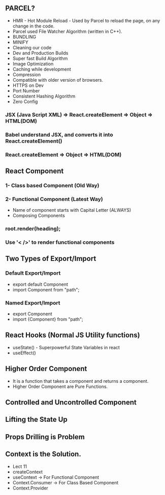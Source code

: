## PARCEL?
 * HMR - Hot Module Reload - Used by Parcel to reload the page, on any change in the code.
 * Parcel used File Watcher Algorithm (written in C++).
 * BUNDLING
 * MINIFY
 * Cleaning our code
 * Dev and Production Builds
 * Super fast Build Algorithm
 * Image Optimization
 * Caching while development
 * Compression
 * Compatible with older version of browsers.
 * HTTPS on Dev
 * Port Number
 * Consistent Hashing Algorithm
 * Zero Config

### JSX (Java Script XML) => React.createElement => Object => HTML(DOM)
### Babel understand JSX, and converts it into React.createElement()

### React.createElement => Object => HTML(DOM)

## React Component
  ### 1- Class based Component (Old Way)

  ### 2- Functional Component (Latest Way)
- Name of component starts with Capital Letter (ALWAYS)
- Composing Components

### root.render(heading);
### Use '< />' to render functional components   
 
## Two Types of Export/Import
 
### Default Export/Import

- export default Component
- import Component from "path";

### Named Export/Import
 
- export Component
- import {Component} from "path";

## React Hooks (Normal JS Utility functions)

- useState() - Superpowerful State Variables in react
- useEffect()

## Higher Order Component
- It is a function that takes a component and returns a component. 
- Higher Order Component are Pure Functions.  

## Controlled and Uncontrolled Component
## Lifting the State Up
## Props Drilling is Problem
## Context is the Solution.
- Lect 11
- createContext
- useContext -> For Functional Component
- Context.Consumer -> For Class Based Component
- Context.Provider